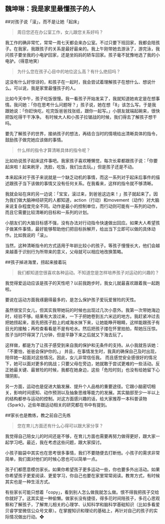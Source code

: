 ## 魏坤琳：我是家里最懂孩子的人

##对孩子说「滚」，而不是让她「起床」
> 周日您还在办公室工作，女儿跟您关系好吗？

我工作的确非常忙，常常一周七天都会来办公室。不过只要下班回家，我都会陪孩子。在我家，我跟孩子的关系是最好最亲的。我上午刚带她去游泳了，游完泳，我问孩子要坐我的小电驴回家，还是坐妈妈的轿车回家。孩子毫不犹豫地选了我的小电驴。（得意地笑）

> 为什么您在孩子心目中的地位这么高？有什么绝招吗？

这没有什么好惊讶的，和孩子在一起时，我会尝试着理解孩子在想什么、想说什么。可以说，我是家里最懂孩子的人。

比如今天中午，孩子吃饭很慢。我一看孩子开始发呆了，我就知道她肯定是在想事情。我问她：「你在思考什么问题呀？」孩子说，她在想「8」该怎么写。于是我跟她说：「你赶快吃，吃完饭爸爸找张纸，跟你一起写。」小朋友就端起碗来，很快把饭吃得干干净净。 有时候大人和小孩子拉锯战的时候，我们得去了解孩子想干吗。

要先了解孩子的世界，接纳孩子的想法，再结合当时的情境给出清晰具体的指令，鼓励孩子做完她应该做的事情。

> 什么样的指令才算清晰具体的指令呢？

比如劝说孩子起床这件事吧。我家孩子喜欢睡懒觉，每次长辈都跟孩子说：「你要起床啦！起来刷牙，洗脸，吃饭，我们出去玩。」但是孩子还是不动。

本来起床对于孩子来说就是一个缺乏动机的事情，而这一系列对于起床后事件的描述跟孩子当下该做的事情又没有任何关系。在我看来，这样的指令就不够清晰。

我就会站在床的另一边说：「宝宝，滚过来，到爸爸这边来！」孩子就起来了。因为我们做大脑神经研究的人都知道，action（行动）和movement（动作）对大脑来说复杂程度完全不同。动作是最小的控制单位，而行动则可能有一系列的动作，而且它需要比较清晰的目标和一系列的计划。

小朋友们的大脑目标感不强，没有办法对行动指令快速做出回应。如果大人希望孩子做某件事情，最好能够帮助他们把目标拆解开，给出当下立即可以做的具体动作。比如我说的「滚」。

当然，这种清晰指令的方式适用于年龄比较小的孩子。等孩子慢慢长大，他们会越来越善于识别行为所带来的意义，父母就可以相应地改换策略。



##孩子掉进海里，捞起来接着玩
> 我们都知道您很喜欢各种运动。不知道您是怎样培养孩子对运动的兴趣的？

我觉得爱运动应该是孩子的天性吧？以前我跑步时，我女儿就最喜欢跟着我一起跑啦。

要说在运动方面我琢磨得最多的，是怎么保护孩子爱玩爱冒险的天性。

虽然很宝贝女儿，但其实我带她玩的时候也出现过几次小意外。我第一次带她海边时，经验不够。结果有大浪过来，一下子把她卷到五六米远的地方。我赶紧冲过去把她捞起来，首先把孩子脸上的咸海水抹下来，让她能睁开眼睛，这样能跟孩子有目光的接触；再检查看看是不是有呛水。然后把孩子搂在怀里拍拍，帮她压压惊。孩子当时吓得哭了几分钟，但是平静下来之后就又下海去玩了。

这样做，都是为了让孩子感受到来自我的保护和无条件的支持。从小我就告诉她：「不要怕，爸爸会保护你的。」  并且，在事情发生时，我真的确保自己及时出现，陪伴她一起面对这些情况。因此，女儿非常信任我。 而且感觉安全感很好的情况下，她可以面对更多的挑战；只要父母在旁边，她就敢于尝试更难的一些活动。反正她最关键、最冒险的时候，我都在她身边，这些「危险时刻」也没有给她留下心理阴影。

另一方面，运动也是促进大脑发展、提升个人品格的重要途径。它跟小脑密切相关，影响时间感知、动作预测以及抽象思维等能力的发展。其实脑部至少一半以上的结构都参与运动的控制。对这方面感兴趣的话，给大家推荐一本科普读物《Spark》，近些年跟运动相关的研究都在书中有提到。



##家长也是教练，教之前自己先练
> 您在育儿方面还有什么心得可以跟大家分享？

我觉得自己陪女儿的时间还是不够，在育儿方面也需要再努力做得更好，跟大家一起学习吧。最近，我在考虑这些问题，跟大家探讨。

小孩子脑袋中其实也在思考很多事情，我们不要随便去打断他。小孩子的需求非常简单，我们面对他们的时候心思也可以简单一点。

孩子们都愿意模仿家长。如果你希望孩子更多运动一些，你也要多外出活动。如果你希望孩子更爱阅读、更爱学习，你自己也要在家里常常阅读。教育方式，有时候其实也是一种生活方式。

有些家长可能只想着「copy」，看到别人怎么做我就怎么做。恨不得我把孩子交给你就好了。这其实是一种偷懒。做家长没有捷径，得多花时间陪孩子，多花心思观察和了解孩子，了解育儿相关的心理学、认知科学和脑科学基础知识（比如多看爱贝睿学堂微信公众号文章）。在掌握知识和理论的基础上，再针对自己的孩子的实际情况做出行动。❖


